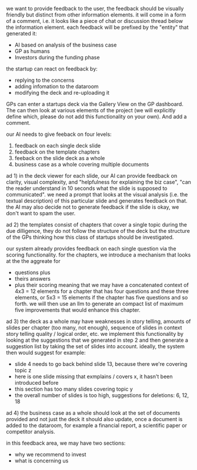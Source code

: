 we want to provide feedback to the user, the feedback should be visually
friendly but distinct from other information elements. it will come in a 
form of a comment, i.e. it looks like a piece of chat or discussion thread
below the information element. each feedback will be prefixed by the
"entity" that generated it:

- AI based on analysis of the business case
- GP as humans
- Investors during the funding phase

the startup can react on feedback by:
- replying to the concerns
- adding infomation to the dataroom
- modifying the deck and re-uploading it

GPs can enter a startups deck via the Gallery View on the GP dashboard.
The can then look at various elements of the project (we will explicitly
define which, please do not add this functionality on your own). And
add a comment. 

our AI needs to give feeback on four levels:
1) feedback on each single deck slide 
2) feedback on the template chapters
4) feeback on the slide deck as a whole
1) business case as a whole covering multiple documents


ad 1)
in the deck viewer for each slide, our AI can provide feedback on clarity, visual complexity, and 
"helpfulness for explaining the biz case", "can the reader understand in 10 seconds what the slide 
is supposed to communicated". we need a prompt that looks at the visual analysis (i.e. the textual
description) of this particular slide and generates feedback on that. the AI may also decide not
to generate feedback if the slide is okay, we don't want to spam the user. 


ad 2) 
the templates consist of chapters that cover a single topic during the due dilligence, they
do not follow the structure of the deck but the structure of the GPs thinking how this class of 
startups should be investigated. 

our system already provides feedback on each single question via the scoring functionality.
for the chapters, we introduce a mechanism that looks at the the aggreate for 
- questions plus 
- theirs answers 
- plus their scoring 
meaning that we may have a concatenated context of 4x3 = 12 elements for a chapter that has four
questions and these three elements, or 5x3 = 15 elements if the chapter has five questions and so forth.
we will then use an llm to generate an compact list of maximum five improvements that would enhance this
chapter. 


ad 3)
the deck as a whole may have weaknesses in story telling, amounts of slides per chapter (too many, 
not enough), sequence of slides in context story telling quality / logical order, etc.
we implement this functionality by looking at the suggestions that we generated in step 2 and then 
generate a suggestion list by taking the set of slides into account. ideally, the system then 
would suggest for example:
- slide 4 needs to go back behind slide 13, because there we're covering topic z
- here is one slide missing that exmplains / covers x, it hasn't been introduced before
- this section has too many slides covering topic y
- the overall number of slides is too high, suggestions for deletions: 6, 12, 18

ad 4)
the business case as a whole should look at the set of documents provided and not just the deck
it should also update, once a document is added to the dataroom, for example a financial report,
a scientific paper or competitor analysis.

in this feedback area, we may have two sections:
- why we recommend to invest
- what is concerning us

